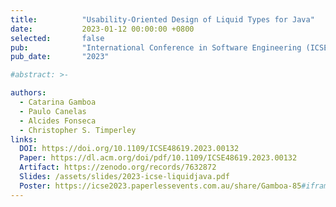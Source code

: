 ```yaml
---
title:          "Usability-Oriented Design of Liquid Types for Java"
date:           2023-01-12 00:00:00 +0800
selected:       false
pub:            "International Conference in Software Engineering (ICSE)"
pub_date:       "2023"

#abstract: >-

authors:
  - Catarina Gamboa
  - Paulo Canelas
  - Alcides Fonseca
  - Christopher S. Timperley
links:
  DOI: https://doi.org/10.1109/ICSE48619.2023.00132
  Paper: https://dl.acm.org/doi/pdf/10.1109/ICSE48619.2023.00132
  Artifact: https://zenodo.org/records/7632872
  Slides: /assets/slides/2023-icse-liquidjava.pdf
  Poster: https://icse2023.paperlessevents.com.au/share/Gamboa-85#iframe-1
---
```


